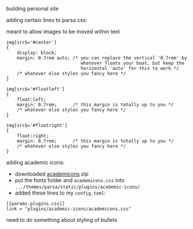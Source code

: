 building personal site

adding certain lines to parsa css:

meant to allow images to be moved within text
```
img[src$='#center']
{
    display: block;
    margin: 0.7rem auto; /* you can replace the vertical '0.7rem' by
                            whatever floats your boat, but keep the
                            horizontal 'auto' for this to work */
    /* whatever else styles you fancy here */
}

img[src$='#floatleft']
{
    float:left;
    margin: 0.7rem;      /* this margin is totally up to you */
    /* whatever else styles you fancy here */
}

img[src$='#floatright']
{
    float:right;
    margin: 0.7rem;      /* this margin is totally up to you */
    /* whatever else styles you fancy here */
}
```

adding academic icons:
- downloaded [academicons](https://github.com/jpswalsh/academicons/archive/v1.9.1.zip) zip
- put the fonts folder and `academicons.css` into `.../themes/parsa/static/plugins/academic-icons/`
- added these lines to my `config.toml`:
```
[[params.plugins.css]]
link = "plugins/academic-icons/academicons.css"
```

need to do something about styling of bullets
